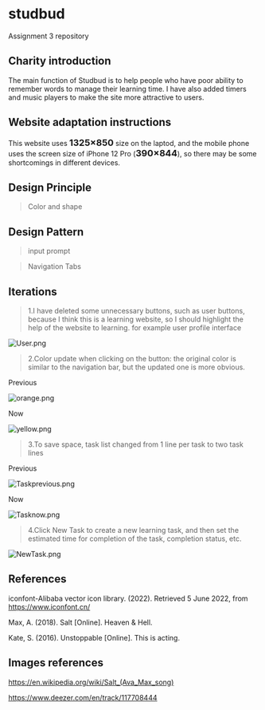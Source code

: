 # studbud
Assignment 3 repository

## Charity introduction
The main function of Studbud is to help people who have poor ability to remember words to manage their learning time. I have also added timers and music players to make the site more attractive to users.


## Website adaptation instructions
This website uses <font size=4>**1325×850**</font> size on the laptod, and the mobile phone uses the screen size of iPhone 12 Pro (<font size=4>**390×844**</font>), so there may be some shortcomings in different devices.


## Design Principle
>Color and shape


## Design Pattern
>input prompt

>Navigation Tabs


## Iterations

>1.I have deleted some unnecessary buttons, such as user buttons, because I think this is a learning website, so I should highlight the help of the website to learning. for example user profile interface

![User.png](https://s2.loli.net/2022/06/05/laIvcjEO4keghRN.png)


>2.Color update when clicking on the button: the original color is similar to the navigation bar, but the updated one is more obvious.

Previous 

![orange.png](https://s2.loli.net/2022/06/05/LEdl4OBeDU3gnov.png)

Now

![yellow.png](https://s2.loli.net/2022/06/05/49dS61NjymnFMWL.png)

>3.To save space, task list changed from 1 line per task to two task lines

Previous

![Taskprevious.png](https://s2.loli.net/2022/06/05/ZJGU6I7uWrsYn9S.png)

Now

![Tasknow.png](https://s2.loli.net/2022/06/05/JlWfsck2CHYm4ST.png)

>4.Click New Task to create a new learning task, and then set the estimated time for completion of the task, completion status, etc.

![NewTask.png](https://s2.loli.net/2022/06/05/FJUyCvadTSWXkH4.png)


## References

iconfont-Alibaba vector icon library. (2022). Retrieved 5 June 2022, from https://www.iconfont.cn/

Max, A. (2018). Salt [Online]. Heaven & Hell.

Kate, S. (2016). Unstoppable [Online]. This is acting.

## Images references

https://en.wikipedia.org/wiki/Salt_(Ava_Max_song)

https://www.deezer.com/en/track/117708444